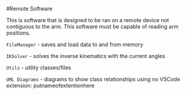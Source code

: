 #Remote Software

This is software that is designed to be ran on a remote device not contiguous to the arm. This software must be capable of reading arm positions. 

`FileManager` - saves and load data to and from memory 

`IKSolver` - solves the inverse kinematics with the current angles 

`Utils` - utility classes/files 

`UML Diagrams` - diagrams to show class relationships using no VSCode extension: putnameofextentionhere